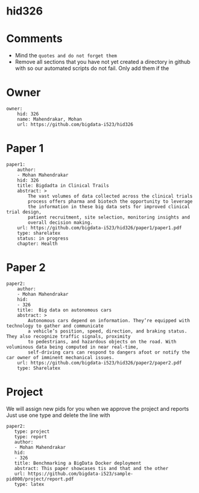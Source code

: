 # hid326
# Comments

* Mind the ```quotes and do not forget them```
* Remove all sections that you have not yet created a directory in github with so our automated scripts do not fail. Only add them if the 

# Owner

```
owner:
    hid: 326
    name: Mahendrakar, Mohan
    url: https://github.com/bigdata-i523/hid326
```

# Paper 1

```
paper1:
    author: 
    - Mohan Mahendrakar
    hid: 326
    title: Bigdadta in Clinical Trails
    abstract: >
        The vast volumes of data collected across the clinical trials
        process offers pharma and biotech the opportunity to leverage
        the information in these big data sets for improved clinical trial design,
        patient recruitment, site selection, monitoring insights and
        overall decision making. 
    url: https://github.com/bigdata-i523/hid326/paper1/paper1.pdf
    type: sharelatex
    status: in progress
    chapter: Health
```
   
# Paper 2

```
paper2:
    author: 
    - Mohan Mahendrakar
    hid:
    - 326
    title:  Big data on autonomous cars
    abstract: >
        Autonomous cars depend on information. They’re equipped with technology to gather and communicate 
        a vehicle’s position, speed, direction, and braking status. They also recognize traffic signals, proximity
        to pedestrians, and hazardous objects on the road. With voluminous data being computed in near real-time, 
        self-driving cars can respond to dangers afoot or notify the car owner of imminent mechanical issues.
    url: https://github.com/bigdata-i523/hid326/paper2/paper2.pdf   
    type: Sharelatex
```

# Project 

We will assign new pids for you when we approve the project and reports   
Just use one type and delete the line with 

```
paper2:
   type: project
   type: report
   author: 
   - Mohan Mahendrakar
   hid:
   - 326
   title: Benchmarking a BigData Docker deployment
   abstract: This paper showcases tis and that and the other 
   url: https://github.com/bigdata-i523/sample-pid000/project/report.pdf
   type: latex
```
   

